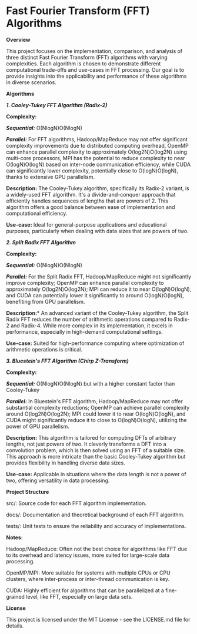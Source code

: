 # Fast Fourier Transform (FFT) Algorithms 

**Overview**

This project focuses on the implementation, comparison, and analysis of three distinct Fast Fourier Transform (FFT) algorithms with varying complexities. Each algorithm is chosen to demonstrate different computational trade-offs and use-cases in FFT processing. Our goal is to provide insights into the applicability and performance of these algorithms in diverse scenarios.

**Algorithms**

***1. Cooley-Tukey FFT Algorithm (Radix-2)***

****Complexity:****

   *****Sequential:***** O(Nlog⁡N)O(NlogN)
    
   *****Parallel:***** For FFT algorithms, Hadoop/MapReduce may not offer significant complexity improvements due to distributed computing overhead, OpenMP can enhance parallel complexity to approximately O(log⁡2N)O(log2N) using multi-core processors, MPI has the potential to reduce complexity to near O(log⁡N)O(logN) based on inter-node communication efficiency, while CUDA can significantly lower complexity, potentially close to O(log⁡N)O(logN), thanks to extensive GPU parallelism.
        
****Description:**** The Cooley-Tukey algorithm, specifically its Radix-2 variant, is a widely-used FFT algorithm. It's a divide-and-conquer approach that efficiently handles sequences of lengths that are powers of 2. This algorithm offers a good balance between ease of implementation and computational efficiency.
    
****Use-case:**** Ideal for general-purpose applications and educational purposes, particularly when dealing with data sizes that are powers of two.

***2. Split Radix FFT Algorithm***

****Complexity:****

   *****Sequential:***** O(Nlog⁡N)O(NlogN)
   
   *****Parallel:***** For the Split Radix FFT, Hadoop/MapReduce might not significantly improve complexity; OpenMP can enhance parallel complexity to approximately O(log⁡2N)O(log2N); MPI can reduce it to near O(log⁡N)O(logN), and CUDA can potentially lower it significantly to around O(log⁡N)O(logN), benefiting from GPU parallelism.
        
****Description:***** An advanced variant of the Cooley-Tukey algorithm, the Split Radix FFT reduces the number of arithmetic operations compared to Radix-2 and Radix-4. While more complex in its implementation, it excels in performance, especially in high-demand computational settings.
    
****Use-case:**** Suited for high-performance computing where optimization of arithmetic operations is critical.

***3. Bluestein's FFT Algorithm (Chirp Z-Transform)***

****Complexity:****
    
   *****Sequential:***** O(Nlog⁡N)O(NlogN) but with a higher constant factor than Cooley-Tukey
   
   *****Parallel:***** In Bluestein's FFT algorithm, Hadoop/MapReduce may not offer substantial complexity reductions; OpenMP can achieve parallel complexity around O(log⁡2N)O(log2N); MPI could lower it to near O(log⁡N)O(logN), and CUDA might significantly reduce it to close to O(log⁡N)O(logN), utilizing the power of GPU parallelism.
        
****Description:**** This algorithm is tailored for computing DFTs of arbitrary lengths, not just powers of two. It cleverly transforms a DFT into a convolution problem, which is then solved using an FFT of a suitable size. This approach is more intricate than the basic Cooley-Tukey algorithm but provides flexibility in handling diverse data sizes.
    
****Use-case:**** Applicable in situations where the data length is not a power of two, offering versatility in data processing.

**Project Structure**

src/: Source code for each FFT algorithm implementation.

docs/: Documentation and theoretical background of each FFT algorithm.

tests/: Unit tests to ensure the reliability and accuracy of implementations.

**Notes:**

Hadoop/MapReduce: Often not the best choice for algorithms like FFT due to its overhead and latency issues, more suited for large-scale data processing.

OpenMP/MPI: More suitable for systems with multiple CPUs or CPU clusters, where inter-process or inter-thread communication is key.

CUDA: Highly efficient for algorithms that can be parallelized at a fine-grained level, like FFT, especially on large data sets.
    
**License**

This project is licensed under the MIT License - see the LICENSE.md file for details.
